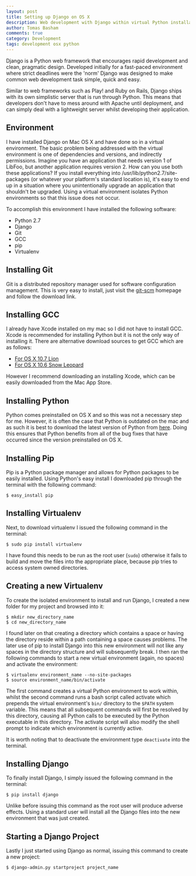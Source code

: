 ```yaml
---
layout: post
title: Setting up Django on OS X
description: Web development with Django within virtual Python installations
author: Tomas Basham
comments: true
category: Development
tags: development osx python
---
```

Django is a Python web framework that encourages rapid development and clean,
pragmatic design. Developed initially for a fast-paced environment where strict
deadlines were the 'norm' Django was designed to make common web development
task simple, quick and easy.

Similar to web frameworks such as Play! and Ruby on Rails, Django ships with
its own simplistic server that is run through Python. This means that
developers don't have to mess around with Apache until deployment, and can
simply deal with a lightweight server whilst developing their application.

## Environment

I have installed Django on Mac OS X and have done so in a virtual environment.
The basic problem being addressed with the virtual environment is one of
dependencies and versions, and indirectly permissions. Imagine you have an
application that needs version 1 of LibFoo, but another application requires
version 2. How can you use both these applications? If you install everything
into /usr/lib/python2.7/site-packages (or whatever your platform's standard
location is), it's easy to end up in a situation where you unintentionally
upgrade an application that shouldn't be upgraded. Using a virtual environment
isolates Python environments so that this issue does not occur.

To accomplish this environment I have installed the following software:

* Python 2.7
* Django
* Git
* GCC
* pip
* Virtualenv

## Installing Git

Git is a distributed repository manager used for software configuration
management. This is very easy to install, just visit the
[git-scm](http://git-scm.com) homepage and follow the download link.

## Installing GCC

I already have Xcode installed on my mac so I did not have to install GCC.
Xcode is recommended for installing Python but it is not the only way of
installing it. There are alternative download sources to get GCC which are as
follows:

* [For OS X 10.7
  Lion](https://github.com/kennethreitz/osx-gcc-installer/releases/download/v0.3/GCC-10.7-v0.3.zip)
* [For OS X 10.6 Snow
  Leopard](https://github.com/kennethreitz/osx-gcc-installer/releases/download/v0.3/GCC-10.6-v0.3.zip)

However I recommend downloading an installing Xcode, which can be easily
downloaded from the Mac App Store.

## Installing Python

Python comes preinstalled on OS X and so this was not a necessary step for me.
However, it is often the case that Python is outdated on the mac and as such it
is best to download the latest version of Python from
[here](http://www.python.org/download/). Doing this ensures that Python
benefits from all of the bug fixes that have occurred since the version
preinstalled on OS X.

## Installing Pip

Pip is a Python package manager and allows for Python packages to be easily
installed. Using Python's easy install I downloaded pip through the terminal
with the following command:

    $ easy_install pip

## Installing Virtualenv

Next, to download virtualenv I issued the following command in the terminal:

    $ sudo pip install virtualenv

I have found this needs to be run as the root user (`sudo`) otherwise it fails
to build and move the files into the appropriate place, because pip tries to
access system owned directories.

## Creating a new Virtualenv

To create the isolated environment to install and run Django, I created a new
folder for my project and browsed into it:

    $ mkdir new_directory_name
    $ cd new_directory_name

I found later on that creating a directory which contains a space or having the
directory reside within a path containing a space causes problems. The later
use of pip to install Django into this new environment will not like any spaces
in the directory structure and will subsequently break. I then ran the
following commands to start a new virtual environment (again, no spaces) and
activate the environment:

    $ virtualenv environment_name --no-site-packages
    $ source environment_name/bin/activate

The first command creates a virtual Python environment to work within, whilst
the second command runs a bash script called activate which prepends the
virtual environment's `bin/` directory to the `$PATH` system variable. This
means that all subsequent commands will first be resolved by this directory,
causing all Python calls to be executed by the Python executable in this
directory. The activate script will also modify the shell prompt to indicate
which environment is currently active.

It is worth noting that to deactivate the environment type `deactivate` into
the terminal.

## Installing Django

To finally install Django, I simply issued the following command in the
terminal:

    $ pip install django

Unlike before issuing this command as the root user will produce adverse
effects. Using a standard user will install all the Django files into the new
environment that was just created.

## Starting a Django Project

Lastly I just started using Django as normal, issuing this command to create a
new project:

    $ django-admin.py startproject project_name
